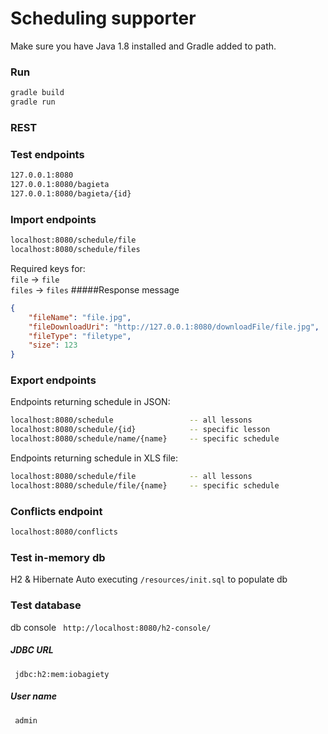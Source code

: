 # Scheduling supporter 


Make sure you have Java 1.8 installed and Gradle added to path.

### Run
```sh
gradle build
gradle run
```

### REST
### Test endpoints
```sh
127.0.0.1:8080 
127.0.0.1:8080/bagieta
127.0.0.1:8080/bagieta/{id}
```
### Import endpoints
```sh
localhost:8080/schedule/file
localhost:8080/schedule/files
```
Required keys for:  
 ```file``` -> ```file```  
 ```files``` -> ```files```
#####Response message
```json
{
    "fileName": "file.jpg",
    "fileDownloadUri": "http://127.0.0.1:8080/downloadFile/file.jpg",
    "fileType": "filetype",
    "size": 123
}
```
### Export endpoints
Endpoints returning schedule in JSON:
```sh
localhost:8080/schedule                 -- all lessons
localhost:8080/schedule/{id}            -- specific lesson
localhost:8080/schedule/name/{name}     -- specific schedule
```

Endpoints returning schedule in XLS file:
```sh
localhost:8080/schedule/file            -- all lessons
localhost:8080/schedule/file/{name}     -- specific schedule
```
### Conflicts endpoint
```sh
localhost:8080/conflicts
```

### Test in-memory db
H2 & Hibernate
Auto executing ```/resources/init.sql``` to populate db

### Test database
db console
``` http://localhost:8080/h2-console/``` 
##### JDBC URL
``` jdbc:h2:mem:iobagiety``` 
##### User name
``` admin``` 

